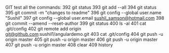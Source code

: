 GIT test all the commands:
 392  git status
  393  git add --all
  394  git status
  395  git commit -m "changes to readme"
  396  git config --global user.name "Sushil"
  397  git config --global user.email sushil_samson@hotmail.com
  398  git commit --amend --reset-author
  399  git status
  400  ls -al
  401  cat .git/config 
  402  git remote add origin git@github.com:sushil1/angulardemo.git
  403  cat .git/config 
  404  git push -u origin master
  405  git push -u origin master
  406  git push -u origin master
  407  git push -u origin master
  408  clear
  409  history

